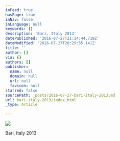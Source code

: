 ```yaml
---
inFeed: true
hasPage: true
inNav: false
inLanguage: null
keywords: []
description: 'Bari, Italy 2013'
datePublished: '2016-07-27T21:14:44.719Z'
dateModified: '2016-07-27T20:29:35.141Z'
title: ''
author: []
via: {}
authors: []
publisher:
  name: null
  domain: null
  url: null
  favicon: null
starred: false
sourcePath: _posts/2016-07-27-bari-italy-2013.md
url: bari-italy-2013/index.html
_type: Article

---
```

![](https://the-grid-user-content.s3-us-west-2.amazonaws.com/e1c47a79-d3f9-47b4-b717-39d67d022a2c.jpg)

Bari, Italy 2013